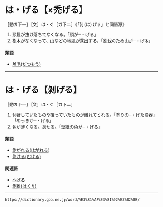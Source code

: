 # は・げる【×禿げる】
［動ガ下一］［文］は・ぐ［ガ下二］《「剝 (は) げる」と同語源》

1.  頭髪が抜け落ちてなくなる。「頭が─・げる」
2.  樹木がなくなって、山などの地肌が露出する。「亂伐のため山が─・げる」
    

#### 類語

-   [脫毛(だつもう)](https://dictionary.goo.ne.jp/word/%E8%84%B1%E6%AF%9B/#jn-137483)

---

# は・げる【剝げる】

［動ガ下一］［文］は・ぐ［ガ下二］
1.  付著していたものや覆っていたものが離れてとれる。「塗りの─・げた漆器」「めっきが─・げる」
2.   色が薄くなる。あせる。「壁紙の色が─・げる」
    

#### 類語

-   [剝がれる(はがれる)](https://dictionary.goo.ne.jp/word/%E3%81%AF%E3%81%8C%E3%82%8C%E3%82%8B/#jn-174856)
-   [剝ける(むける)](https://dictionary.goo.ne.jp/word/%E3%82%80%E3%81%91%E3%82%8B/#jn-214896)

#### 関連語

-   [へげる](https://dictionary.goo.ne.jp/word/%E3%81%B8%E3%81%92%E3%82%8B/#jn-198889)
-   [剝離(はくり)](https://dictionary.goo.ne.jp/word/%E3%81%AF%E3%81%8F%E3%82%8A/#jn-175487)

---
`https://dictionary.goo.ne.jp/word/%E3%81%AF%E3%81%92%E3%82%8B/`